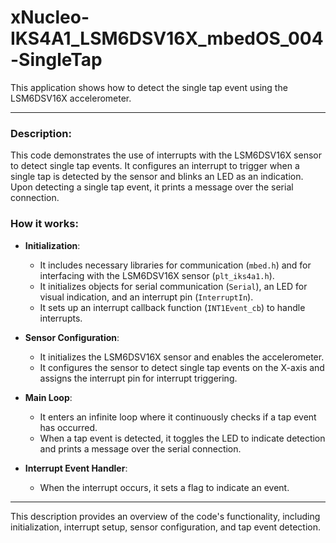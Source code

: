 # xNucleo-IKS4A1_LSM6DSV16X_mbedOS_004-SingleTap

This application shows how to detect the single tap event using the LSM6DSV16X accelerometer.

---
### Description:

This code demonstrates the use of interrupts with the LSM6DSV16X sensor to detect single tap events. It configures an interrupt to trigger when a single tap is detected by the sensor and blinks an LED as an indication. Upon detecting a single tap event, it prints a message over the serial connection.

### How it works:

- **Initialization**: 
  - It includes necessary libraries for communication (`mbed.h`) and for interfacing with the LSM6DSV16X sensor (`plt_iks4a1.h`).
  - It initializes objects for serial communication (`Serial`), an LED for visual indication, and an interrupt pin (`InterruptIn`).
  - It sets up an interrupt callback function (`INT1Event_cb`) to handle interrupts.

- **Sensor Configuration**: 
  - It initializes the LSM6DSV16X sensor and enables the accelerometer.
  - It configures the sensor to detect single tap events on the X-axis and assigns the interrupt pin for interrupt triggering.

- **Main Loop**:
  - It enters an infinite loop where it continuously checks if a tap event has occurred.
  - When a tap event is detected, it toggles the LED to indicate detection and prints a message over the serial connection.

- **Interrupt Event Handler**:
  - When the interrupt occurs, it sets a flag to indicate an event.

---

This description provides an overview of the code's functionality, including initialization, interrupt setup, sensor configuration, and tap event detection.
